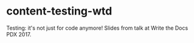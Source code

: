 # content-testing-wtd

Testing: it's not just for code anymore! Slides from talk at Write the Docs PDX 2017.
